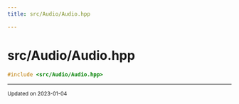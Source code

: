 ```yaml
---
title: src/Audio/Audio.hpp

---
```


# src/Audio/Audio.hpp




```cpp
#include <src/Audio/Audio.hpp>
```






-------------------------------

<sub>Updated on 2023-01-04</sub>
